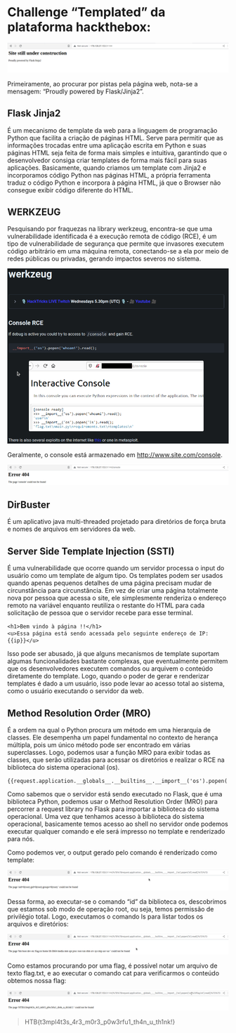 # Challenge “Templated” da plataforma hackthebox: 

![wikipedia ctr um](https://github.com/42kkkkkaren/security_challenges/blob/main/Templated%20-%20HTB/Pictures%20Templated%20HTB/imagem_2023-01-25_131255607.png)

Primeiramente, ao procurar por pistas pela página web, nota-se a mensagem: “Proudly powered by Flask/Jinja2”.

## **Flask Jinja2**
É um mecanismo de template da web para a linguagem de programação Python que facilita a criação de páginas HTML. Serve para permitir que as informações trocadas entre uma aplicação escrita em Python e suas páginas HTML seja feita de forma mais simples e intuitiva, garantindo que o desenvolvedor consiga criar templates de forma mais fácil para suas aplicações. Basicamente, quando criamos um template com Jinja2 e incorporamos código Python nas páginas HTML, a própria ferramenta traduz o código Python e incorpora à página HTML, já que o Browser não consegue exibir código diferente do HTML.

## **WERKZEUG**
Pesquisando por fraquezas na library werkzeug, encontra-se que uma vulnerabilidade identificada é a execução remota de código (RCE), é um tipo de vulnerabilidade de segurança que permite que invasores executem código arbitrário em uma máquina remota, conectando-se a ela por meio de redes públicas ou privadas, gerando impactos severos no sistema.

![wikipedia ctr um](https://github.com/42kkkkkaren/security_challenges/blob/main/Templated%20-%20HTB/Pictures%20Templated%20HTB/imagem_2023-01-25_131853989.png)

Geralmente, o console está armazenado em http://www.site.com/console.

![wikipedia ctr um](https://github.com/42kkkkkaren/security_challenges/blob/main/Templated%20-%20HTB/Pictures%20Templated%20HTB/imagem_2023-01-25_131904372.png)

## **DirBuster**
É um aplicativo java multi-threaded projetado para diretórios de força bruta e nomes de arquivos em servidores da web. 

## **Server Side Template Injection (SSTI)**
É uma vulnerabilidade que ocorre quando um servidor processa o input do usuário como um template de algum tipo. Os templates podem ser usados quando apenas pequenos detalhes de uma página precisam mudar de circunstância para circunstância. Em vez de criar uma página totalmente nova por pessoa que acessa o site, ele simplesmente renderiza o endereço remoto na variável enquanto reutiliza o restante do HTML para cada solicitação de pessoa que o servidor recebe para esse terminal.
```
<h1>Bem vindo à página !!</h1>
<u>Essa página está sendo acessada pelo seguinte endereço de IP: {{ip}}</u>
```
Isso pode ser abusado, já que alguns mecanismos de template suportam algumas funcionalidades bastante complexas, que eventualmente permitem que os desenvolvedores executem comandos ou arquivem o conteúdo diretamente do template.
Logo, quando o poder de gerar e renderizar templates é dado a um usuário, isso pode levar ao acesso total ao sistema, como o usuário executando o servidor da web.

## **Method Resolution Order (MRO)**
É a ordem na qual o Python procura um método em uma hierarquia de classes. Ele desempenha um papel fundamental no contexto de herança múltipla, pois um único método pode ser encontrado em várias superclasses. Logo, podemos usar a função MRO para exibir todas as classes, que serão utilizadas para acessar os diretórios e realizar o RCE na biblioteca do sistema operacional (os).
```
{{request.application.__globals__.__builtins__.__import__('os').popen('id').read()}}
```
Como sabemos que o servidor está sendo executado no Flask, que é uma biblioteca Python, podemos usar o Method Resolution Order (MRO) para percorrer a request library no Flask para importar a biblioteca do sistema operacional. Uma vez que tenhamos acesso à biblioteca do sistema operacional, basicamente temos acesso ao shell no servidor onde podemos executar qualquer comando e ele será impresso no template e renderizado para nós.

Como podemos ver, o output gerado pelo comando é renderizado como template:

![wikipedia ctr um](https://github.com/42kkkkkaren/security_challenges/blob/main/Templated%20-%20HTB/Pictures%20Templated%20HTB/imagem_2023-01-25_131911301.png)

Dessa forma, ao executar-se o comando “id” da biblioteca os, descobrimos que estamos sob modo de operação root, ou seja, temos permissão de privilégio total. Logo, executamos o comando ls para listar todos os arquivos e diretórios:

![wikipedia ctr um](https://github.com/42kkkkkaren/security_challenges/blob/main/Templated%20-%20HTB/Pictures%20Templated%20HTB/imagem_2023-01-25_131918997.png)

Como estamos procurando por uma flag, é possível notar um arquivo de texto flag.txt, e ao executar o comando cat para verificarmos o conteúdo obtemos nossa flag:

![wikipedia ctr um](https://github.com/42kkkkkaren/security_challenges/blob/main/Templated%20-%20HTB/Pictures%20Templated%20HTB/imagem_2023-01-25_131924832.png)

> HTB{t3mpl4t3s_4r3_m0r3_p0w3rfu1_th4n_u_th1nk!}
